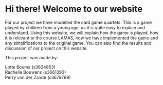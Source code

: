 # Hi there! Welcome to our website

For our project we have modelled the card game quartets. This is a game played by children from a young age, as it is quite easy to explain and understand. Using this website, we will explain how the game is played, how it is relevant to the course LAMAS, how we have implemented the game and any simplifications to the original game. You can also find the results and discussion of our project on this website. 


This project was made by:  

Lotte Bouma (s3824853)     
Rachelle Bouwens (s3661393)     
Perry van der Zande (s3679799)    